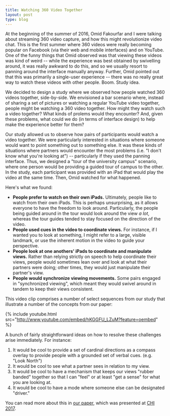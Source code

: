 ```yaml
---
title: Watching 360 Video Together
layout: post
type: blog
---
```


At the beginning of the summer of 2016, Omid Fakourfar and I were talking about streaming 360 video capture, and how this might revolutionize video chat. This is the first summer where 360 videos were really becoming popular on Facebook (via their web and mobile interfaces) and on YouTube. One of the funny things that Omid observed was that viewing these videos was kind of weird -- while the experience was best obtained by swivelling around, it was really awkward to do this, and so we usually resort to panning around the interface manually anyway. Further, Omid pointed out that this was primarily a single-user experience -- there was no really great way to watch these videos with other people. Boom. Study idea.

We decided to design a study where we observed how people watched 360 videos together, side-by-side. We envisioned a bar scenario where, instead of sharing a set of pictures or watching a regular YouTube video together, people might be watching a 360 video together. How might they watch such a video together? What kinds of prolems would they encounter? And, given these problems, what could we do (in terms of interface design) to help make the experience better for them?

Our study allowed us to observe how pairs of participants would watch a video together. We were particularly interested in situations where someone would want to point something out to something else. It was these kinds of situations where partners would encounter the most problems (i.e. "I don't know what you're looking at") -- particularly if they used the panning interface. Thus, we designed a "tour of the university campus" scenario, where one person would be providing a guided tour of campus to the other. In the study, each participant was provided with an iPad that would play the video at the same time. Then, Omid watched for what happened.

Here's what we found:

* **People prefer to watch on their own iPads.** Ultimately, people like to watch from their own iPads. This is perhaps unsurprising, as it allows everyone to have the freedom to look around. Particularly, the people being guided around in the tour would look around the view _a lot_, whereas the tour guides tended to stay focused on the direction of the video.
* **People used cues in the video to coordinate views.** For instance, if I wanted you to look at something, I might refer to a large, visible landmark, or use the inherent motion in the video to guide your perspective.
* **People look at one anothers' iPads to coordinate and manipulate views.** Rather than relying strictly on speech to help coordinate their views, people would sometimes lean over and look at what their partners were doing; other times, they would just manipulate their partner's view.
* **People would synchronize viewing movements.** Some pairs engaged in "synchronized viewing", which meant they would swivel around in tandem to keep their views consistent.

This video clip comprises a number of select sequences from our study that illustrate a number of the concepts from our paper:

{% include youtube.html src="http://www.youtube.com/embed/hKGGFU_LZuM?feature=oembed" %}

A bunch of fairly straightforward ideas on how to resolve these challenges arise immediately. For instance:

1. It would be cool to provide a set of cardinal directions as a compass overlay to provide people with a grounded set of verbal cues. (e.g. "Look North")
2. It would be cool to see what a partner sees in relation to my view.
3. It would be cool to have a mechanism that keeps our views "rubber banded" together so that I can "feel" or at least "get a sense" for what you are looking at.
4. It would be cool to have a mode where someone else can be designated "driver."

You can read more about this in [our paper](http://ricelab.cpsc.ucalgary.ca/papers/tang2017watching360together/), which was presented at [CHI 2017](http://chi2017.acm.org/).



<!-- 
A few years ago, Brennan Jones did a study on [how people use Skype or FaceTime on mobile phones to explore new environments](). One of the main problems that we saw was that the person who is seeing the environment for the first time over Skype cannot control the view, and this was hugely problematic and frustrating. It meant, for instance, that they would have to tell the other person, "Hey, can you turn the camera to the left so I can see X?"

In our search for a solution, we found a Kickstarter for Giroptic, who was promising to deliver a streaming 360 video camera. We realized that this would solve the problem that our remote users were facing! If they could get a 360 video feed, and then be able to control their view, then they wouldn't need to ask their partner to direct the view for them! I immediately invested in the Kickstarter, as they promised to deliver in time for the start of Brennan's MSc. Obviously, the camera didn't make it in time for Brennan's MSc (not even close), but fortunately he was able to find another (related) topic to do a really cool MSc on.

At the beginning of last summer, the camera finally shipped! I knew I had a fun project on my hand to run this study, and Omid Fakourfar stepped up to the plate. When he saw the interface for capturing and viewing 360 videos, he came up with an alternate idea: why not just study how people watch 360 videos together?
-->